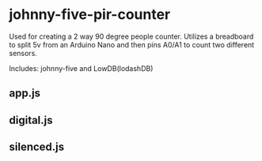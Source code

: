 johnny-five-pir-counter
=======================

Used for creating a 2 way 90 degree people counter. Utilizes a breadboard to split 5v from an Arduino Nano and then pins A0/A1 to count two different sensors.

Includes: johnny-five and LowDB(lodashDB)

app.js
----

digital.js
----

silenced.js
----


